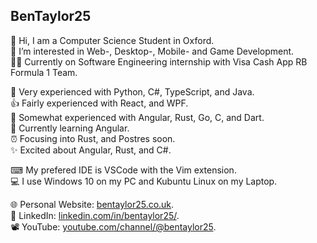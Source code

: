 ## BenTaylor25
👋 Hi, I am a Computer Science Student in Oxford.  
👀 I’m interested in Web-, Desktop-, Mobile- and Game Development.  
👨‍💻 Currently on Software Engineering internship with Visa Cash App RB Formula 1 Team.

💪 Very experienced with Python, C#, TypeScript, and Java.  
👍 Fairly experienced with React, and WPF.  
🤏 Somewhat experienced with Angular, Rust, Go, C, and Dart.  
🌱 Currently learning Angular.  
⏰ Focusing into Rust, and Postres soon.  
✨ Excited about Angular, Rust, and C#.

⌨ My prefered IDE is VSCode with the Vim extension.  
💻 I use Windows 10 on my PC and Kubuntu Linux on my Laptop.

🌐 Personal Website: <a href="http://bentaylor25.co.uk">bentaylor25.co.uk</a>.  
🤝 LinkedIn: <a href="https://linkedin.com/in/bentaylor25/">linkedin.com/in/bentaylor25/</a>.  
📽️ YouTube: <a href="https://youtube.com/@bentaylor25">youtube.com/channel/@bentaylor25</a>.

<!-- Removed while on placement year and not doing much personal programming -->
<!-- [![GitHub Streak](http://github-readme-streak-stats.herokuapp.com?user=BenTaylor25&theme=dark&hide_border=true&date_format=j%2Fn%5B%2FY%5D)](https://git.io/streak-stats) -->

<!-- because most of my repos are private, this is really inaccurate -->
<!--[![Top Langs](https://github-readme-stats.vercel.app/api/top-langs/?username=BenTaylor25&layout=compact&theme=dark&hide_border=true&langs_count=10&count_private=true)](https://github.com/anuraghazra/github-readme-stats)-->
